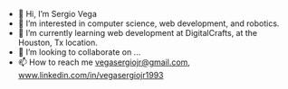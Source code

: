 - 👋 Hi, I’m Sergio Vega
- 👀 I’m interested in computer science, web development, and robotics. 
- 🌱 I’m currently learning web development at DigitalCrafts, at the Houston, Tx location. 
- 💞️ I’m looking to collaborate on ...
- 📫 How to reach me vegasergiojr@gmail.com, www.linkedin.com/in/vegasergiojr1993

<!---
vegasergiojr/vegasergiojr is a ✨ special ✨ repository because its `README.md` (this file) appears on your GitHub profile.
You can click the Preview link to take a look at your changes.
--->
